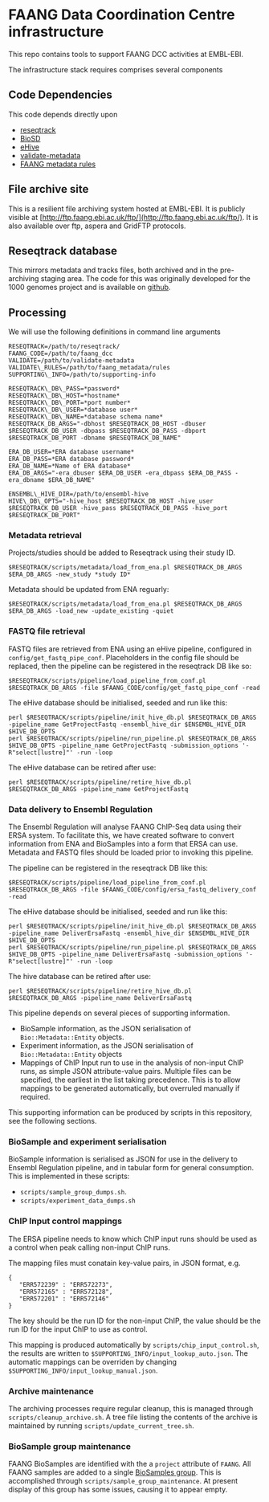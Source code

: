 # FAANG Data Coordination Centre infrastructure

This repo contains tools to support FAANG DCC activities at EMBL-EBI.

The infrastructure stack requires comprises several components


## Code Dependencies


This code depends directly upon

 * [reseqtrack](https://github.com/EMBL-EBI-GCA/reseqtrack)
 * [BioSD](https://github.com/EMBL-EBI-GCA/BioSD) 
 * [eHive](https://github.com/Ensembl/ensembl-hive)
 * [validate-metadata](https://github.com/FAANG/validate-metadata)
 * [FAANG metadata rules](https://github.com/FAANG/faang-metadata/tree/master/rulesets)

## File archive site

This is a resilient file archiving system hosted at EMBL-EBI. It is publicly visible at [http://ftp.faang.ebi.ac.uk/ftp/](http://ftp.faang.ebi.ac.uk/ftp/). It is also available over ftp, aspera and GridFTP protocols. 

## Reseqtrack database

This mirrors metadata and tracks files, both archived and  in the pre-archiving staging area. The code for this was originally developed for the 1000 genomes project and is available on [github](https://github.com/EMBL-EBI-GCA/reseqtrack).

## Processing

We will use the following definitions in command line arguments

    RESEQTRACK=/path/to/reseqtrack/
    FAANG_CODE=/path/to/faang_dcc
    VALIDATE=/path/to/validate-metadata
    VALIDATE\_RULES=/path/to/faang_metadata/rules
    SUPPORTING\_INFO=/path/to/supporting-info
    
    RESEQTRACK\_DB\_PASS=*password*
    RESEQTRACK\_DB\_HOST=*hostname*
    RESEQTRACK\_DB\_PORT=*port number*
    RESEQTRACK\_DB\_USER=*database user*
    RESEQTRACK\_DB\_NAME=*database schema name*
    RESEQTRACK_DB_ARGS="-dbhost $RESEQTRACK_DB_HOST -dbuser $RESEQTRACK_DB_USER -dbpass $RESEQTRACK_DB_PASS -dbport $RESEQTRACK_DB_PORT -dbname $RESEQTRACK_DB_NAME"
    
    ERA_DB_USER=*ERA database username*
    ERA_DB_PASS=*ERA database password*
    ERA_DB_NAME=*Name of ERA database*
    ERA_DB_ARGS="-era_dbuser $ERA_DB_USER -era_dbpass $ERA_DB_PASS -era_dbname $ERA_DB_NAME"
    
    ENSEMBL\_HIVE_DIR=/path/to/ensembl-hive
    HIVE\_DB\_OPTS="-hive_host $RESEQTRACK_DB_HOST -hive_user $RESEQTRACK_DB_USER -hive_pass $RESEQTRACK_DB_PASS -hive_port $RESEQTRACK_DB_PORT"
    
### Metadata retrieval

Projects/studies should be added to Reseqtrack  using their study ID. 

    $RESEQTRACK/scripts/metadata/load_from_ena.pl $RESEQTRACK_DB_ARGS $ERA_DB_ARGS -new_study *study ID*

Metadata should be updated from ENA reguarly:

    $RESEQTRACK/scripts/metadata/load_from_ena.pl $RESEQTRACK_DB_ARGS $ERA_DB_ARGS -load_new -update_existing -quiet

### FASTQ file retrieval

FASTQ files are retrieved from ENA using an eHive pipeline, configured in `config/get_fastq_pipe_conf`. Placeholders in the config file should be replaced, then the pipeline can be registered in the reseqtrack DB like so:

    $RESEQTRACK/scripts/pipeline/load_pipeline_from_conf.pl $RESEQTRACK_DB_ARGS -file $FAANG_CODE/config/get_fastq_pipe_conf -read

The eHive database should be initialised, seeded and run like this:

    perl $RESEQTRACK/scripts/pipeline/init_hive_db.pl $RESEQTRACK_DB_ARGS -pipeline_name GetProjectFastq -ensembl_hive_dir $ENSEMBL_HIVE_DIR $HIVE_DB_OPTS
    perl $RESEQTRACK/scripts/pipeline/run_pipeline.pl $RESEQTRACK_DB_ARGS $HIVE_DB_OPTS -pipeline_name GetProjectFastq -submission_options '-R"select[lustre]"' -run -loop

The eHive database can be retired after use:

    perl $RESEQTRACK/scripts/pipeline/retire_hive_db.pl $RESEQTRACK_DB_ARGS -pipeline_name GetProjectFastq

### Data delivery to Ensembl Regulation

The Ensembl Regulation will analyse FAANG ChIP-Seq data using their ERSA system. To facilitate this, we have created software to convert information from ENA and BioSamples into a form that ERSA can use. Metadata and FASTQ files should be loaded prior to invoking this pipeline.

The pipeline can be registered in the reseqtrack DB like this:

    $RESEQTRACK/scripts/pipeline/load_pipeline_from_conf.pl $RESEQTRACK_DB_ARGS -file $FAANG_CODE/config/ersa_fastq_delivery_conf -read

The eHive database should be initialised, seeded and run like this:

    perl $RESEQTRACK/scripts/pipeline/init_hive_db.pl $RESEQTRACK_DB_ARGS -pipeline_name DeliverErsaFastq -ensembl_hive_dir $ENSEMBL_HIVE_DIR $HIVE_DB_OPTS
    perl $RESEQTRACK/scripts/pipeline/run_pipeline.pl $RESEQTRACK_DB_ARGS $HIVE_DB_OPTS -pipeline_name DeliverErsaFastq -submission_options '-R"select[lustre]"' -run -loop

The hive database can be retired after use:

    perl $RESEQTRACK/scripts/pipeline/retire_hive_db.pl $RESEQTRACK_DB_ARGS -pipeline_name DeliverErsaFastq

This pipeline depends on several pieces of supporting information.

 * BioSample information, as the JSON serialisation of `Bio::Metadata::Entity` objects. 
 * Experiment information, as the JSON serialisation of `Bio::Metadata::Entity` objects
 * Mappings of ChIP Input run to use in the analysis of non-input ChIP runs, as simple JSON attribute-value pairs. Multiple files can be specified, the earliest in the list taking precedence. This is to allow mappings to be generated automatically, but overruled manually if required.
 
This supporting information can be produced by scripts in this repository, see the following sections.

### BioSample and experiment serialisation

BioSample information is serialised as JSON for use in the delivery to Ensembl Regulation pipeline, and in tabular form for general consumption. This is implemented in these scripts:

 *  `scripts/sample_group_dumps.sh`. 
 * `scripts/experiment_data_dumps.sh`
 
### ChIP Input control mappings

The ERSA pipeline needs to know which ChIP input runs should be used as a control when peak calling non-input ChIP runs. 

The mapping files must conatain key-value pairs, in JSON format, e.g.

    {
       "ERR572239" : "ERR572273",
       "ERR572165" : "ERR572128",
       "ERR572201" : "ERR572146"
    }

The key should be the run ID for the non-input ChIP, the value should be the run ID for the input ChIP to use as control.

This mapping is produced automatically by `scripts/chip_input_control.sh`, the results are written to `$SUPPORTING_INFO/input_lookup_auto.json`. The automatic mappings can be overriden by changing `$SUPPORTING_INFO/input_lookup_manual.json`.

### Archive maintenance

The archiving processes require regular cleanup, this is managed through `scripts/cleanup_archive.sh`. A tree file listing the contents of the archive is maintained by running `scripts/update_current_tree.sh`.

### BioSample group maintenance

FAANG BioSamples are identified with the a `project` attribute of `FAANG`. All FAANG samples are added to a single [BioSamples group](http://www.ebi.ac.uk/biosamples/group/SAMEG307473). This is accomplished through `scripts/sample_group_maintenance`. At present display of this group has some issues, causing it to appear empty.  




